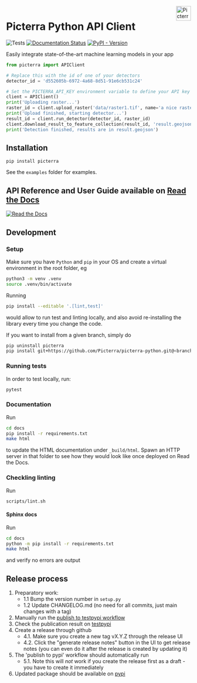 <a href="https://picterra.ch">
    <img
        src="https://storage.googleapis.com/cloud.picterra.ch/public/assets/logo/picterra_logo_640.png"
        alt="Picterra logo" title="Picterra" align="right" height="40" />
</a>

# Picterra Python API Client

![Tests](https://github.com/Picterra/picterra-python/workflows/lint%20and%20tests/badge.svg?branch=master)
[![Documentation Status](https://readthedocs.org/projects/picterra-python/badge/?version=latest)](https://picterra-python.readthedocs.io/en/latest/?badge=latest)
[![PyPI - Version](https://img.shields.io/pypi/v/picterra)](https://pypi.org/project/picterra/)

Easily integrate state-of-the-art machine learning models in your app

```python
from picterra import APIClient

# Replace this with the id of one of your detectors
detector_id = 'd552605b-6972-4a68-8d51-91e6cb531c24'

# Set the PICTERRA_API_KEY environment variable to define your API key
client = APIClient()
print('Uploading raster...')
raster_id = client.upload_raster('data/raster1.tif', name='a nice raster')
print('Upload finished, starting detector...')
result_id = client.run_detector(detector_id, raster_id)
client.download_result_to_feature_collection(result_id, 'result.geojson')
print('Detection finished, results are in result.geojson')
```



## Installation

```
pip install picterra
```

See the `examples` folder for examples.

## API Reference and User Guide available on [Read the Docs](https://picterra-python.readthedocs.io/)

[![Read the Docs](https://storage.googleapis.com/cloud.picterra.ch/external/assets/python_api_docs_screenshot.png)](https://picterra-python.readthedocs.io/)


## Development

### Setup
Make sure you have `Python` and `pip` in your OS and create a virtual environment in the root folder, eg

```bash
python3 -m venv .venv
source .venv/bin/activate 
```

Running
```bash
pip install --editable '.[lint,test]'
```
would allow to run test and linting locally, and also avoid re-installing the library every time you change the code.

If you want to install from a given branch, simply do

```bash
pip uninstall picterra
pip install git+https://github.com/Picterra/picterra-python.git@<branch_name>
```

### Running tests
In order to test locally, run:
```bash
pytest
```

### Documentation
Run

```bash
cd docs
pip install -r requirements.txt
make html
```

to update the HTML documentation under `_build/html`.
Spawn an HTTP server in that folder to see how they would look like once deployed on Read the Docs.

### Checkling linting
Run
```bash
scripts/lint.sh
```
####

#### Sphinx docs
Run
```bash
cd docs
python -m pip install -r requirements.txt
make html
```
and verify no errors are output

## Release process

1. Preparatory work:
   - 1.1 Bump the version number in `setup.py`
   - 1.2 Update CHANGELOG.md (no need for all commits, just main changes with a tag)
2. Manually run the [publish to testpypi workflow](https://github.com/Picterra/picterra-python/actions/workflows/python-publish-testpypi.yml)
3. Check the publication result on [testpypi](https://test.pypi.org/project/picterra/)
4. Create a release through github
   - 4.1. Make sure you create a new tag vX.Y.Z through the release UI
   - 4.2. Click the "generate release notes" button in the UI to get release notes (you can even do it after the release is created by updating it)
5. The 'publish to pypi' workflow should automatically run
   - 5.1. Note this will *not* work if you create the release first as a draft - you
       have to create it immediately
6. Updated package should be available on [pypi](https://pypi.org/project/picterra/)

